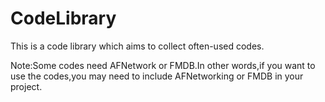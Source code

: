 # CodeLibrary
This is a code library which aims to collect often-used codes.

Note:Some codes need AFNetwork or FMDB.In other words,if you want to use the codes,you may need to include AFNetworking or FMDB in your project.
